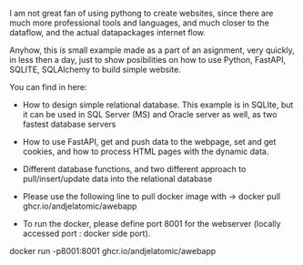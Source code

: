 I am not great fan of using pythong to create websites, since there are much more 
professional tools and languages, and much closer to the dataflow, and the actual
datapackages internet flow. 

Anyhow, this is small example made as a part of an asignment, very quickly, in less then a day,
just to show posibilities on how to use Python, FastAPI, SQLITE, SQLAlchemy to build simple
website.

You can find in here:
 - How to design simple relational database. This example is in SQLIte, but it can be used in SQL Server (MS) and Oracle server as well, as two fastest database servers
 - How to use FastAPI, get and push data to the webpage, set and get cookies, and how to process HTML pages with the dynamic data.
 - Different database functions, and two different approach to pull/insert/update data into the relational database
 




- Please use the following line to  pull docker image with ->
docker pull ghcr.io/andjelatomic/awebapp

- To run the docker, please define port 8001 for the webserver (locally accessed port : docker side port).

docker run -p8001:8001 ghcr.io/andjelatomic/awebapp
